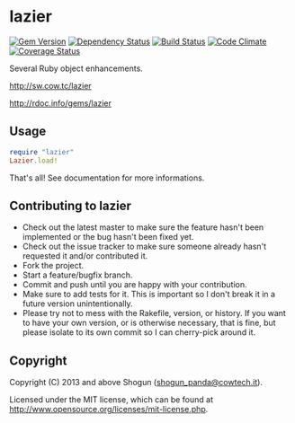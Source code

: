 # lazier

[![Gem Version](https://badge.fury.io/rb/lazier.png)](http://badge.fury.io/rb/lazier)
[![Dependency Status](https://gemnasium.com/ShogunPanda/lazier.png?travis)](https://gemnasium.com/ShogunPanda/lazier)
[![Build Status](https://secure.travis-ci.org/ShogunPanda/lazier.png?branch=master)](http://travis-ci.org/ShogunPanda/lazier)
[![Code Climate](https://codeclimate.com/github/ShogunPanda/lazier.png)](https://codeclimate.com/github/ShogunPanda/lazier)
[![Coverage Status](https://coveralls.io/repos/ShogunPanda/lazier/badge.png)](https://coveralls.io/r/ShogunPanda/lazier)

Several Ruby object enhancements.

http://sw.cow.tc/lazier

http://rdoc.info/gems/lazier

## Usage

```ruby
require "lazier"
Lazier.load!
```

That's all!
See documentation for more informations.

## Contributing to lazier
 
* Check out the latest master to make sure the feature hasn't been implemented or the bug hasn't been fixed yet.
* Check out the issue tracker to make sure someone already hasn't requested it and/or contributed it.
* Fork the project.
* Start a feature/bugfix branch.
* Commit and push until you are happy with your contribution.
* Make sure to add tests for it. This is important so I don't break it in a future version unintentionally.
* Please try not to mess with the Rakefile, version, or history. If you want to have your own version, or is otherwise necessary, that is fine, but please isolate to its own commit so I can cherry-pick around it.

## Copyright

Copyright (C) 2013 and above Shogun (shogun_panda@cowtech.it).

Licensed under the MIT license, which can be found at http://www.opensource.org/licenses/mit-license.php.